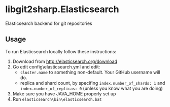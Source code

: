libgit2sharp.Elasticsearch
==========================

Elasticsearch backend for git repositories

## Usage

To run Elasticsearch locally follow these instructions:

1. Download from http://elasticsearch.org/download
2. Go edit config\elasticsearch.yml and edit:
	* `cluster.name` to something non-default. Your GitHub username will do.
	* replica and shard count, by specifing `index.number_of_shards: 1` and `index.number_of_replicas: 0` (unless you know what you are doing)
3. Make sure you have JAVA_HOME properly set up
4. Run `elasticsearch\bin\elasticsearch.bat`
